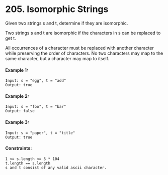 # 205. Isomorphic Strings
Given two strings s and t, determine if they are isomorphic.

Two strings s and t are isomorphic if the characters in s can be replaced to get t.

All occurrences of a character must be replaced with another character while preserving the order of characters. No two characters may map to the same character, but a character may map to itself.

 

#### Example 1:
````
Input: s = "egg", t = "add"
Output: true
````
#### Example 2:
````
Input: s = "foo", t = "bar"
Output: false
````
#### Example 3:
````
Input: s = "paper", t = "title"
Output: true
 ````

#### Constraints:
````
1 <= s.length <= 5 * 104
t.length == s.length
s and t consist of any valid ascii character.
````


